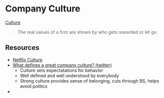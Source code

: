 # Company Culture

[Culture](https://www.slideshare.net/reed2001/culture-1798664/11-11CommunicationYou_listen_well_instead_ofreacting)

> The real values of a firm are shown by who gets rewarded or let go.

## Resources

* [Netflix Culture](https://jobs.netflix.com/culture)
* [What defines a great company culture? (twitter)](https://twitter.com/danrose999/status/1378393523213373440)
  - Culture sets expectatations for behavior
  - Well defined and well understood by everybody
  - Strong culture provides sense of belonging, cuts through BS, helps avoid politics
*

